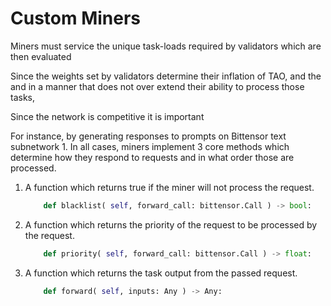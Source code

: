 
# Custom Miners

Miners must service the unique task-loads required by validators which are then evaluated

Since the weights set by validators determine their inflation of TAO, and the and in a manner that does not over extend their ability to process those tasks,


Since the network is competitive it is important


For instance, by generating responses to prompts on Bittensor text subnetwork 1. In all cases, miners implement 3 core methods which determine how they respond to requests and in what order those are processed.

1. A function which returns true if the miner will not process the request.
    ```python numbered dark
        def blacklist( self, forward_call: bittensor.Call ) -> bool:
    ```

2. A function which returns the priority of the request to be processed by the request.
    ```python numbered dark
        def priority( self, forward_call: bittensor.Call ) -> float:
    ```

3. A function which returns the task output from the passed request.
    ```python numbered dark
        def forward( self, inputs: Any ) -> Any:
    ```
